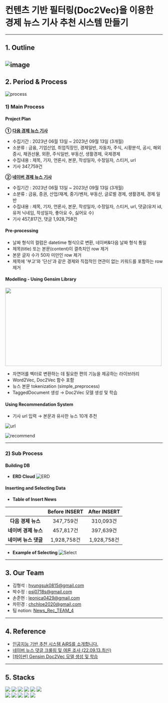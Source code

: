 # 컨텐츠 기반 필터링(Doc2Vec)을 이용한 경제 뉴스 기사 추천 시스템 만들기
---
## 1. Outline
![image](https://github.com/sesac-2023/FINANCIAL_NEWS_TEAM_4/assets/87634594/771161cf-d1b0-453c-9a39-df0b1058ea9f)
---
## 2. Period & Process
![process](https://github.com/sesac-2023/FINANCIAL_NEWS_TEAM_4/assets/76051357/73fe9ed9-c3f3-4555-ae11-9d7f8118445e)

### 1) Main Process

#### Project Plan


**① [다음 경제 뉴스 기사](https://news.daum.net/breakingnews/economic)**

- 수집기간 : 2023년 06월 13일 ~ 2023년 09월 13일 (3개월)
- 소분류 : 금융, 기업산업, 취업직장인, 경제일반, 자동차, 주식, 시황분석, 공시, 해외증시, 채권선물, 외환, 주식일반, 부동산, 생활경제, 국제경제
- 수집내용 : 제목, 기자, 언론사, 본문, 작성일자, 수정일자, 스티커, url
- 기사 347,759건

**② [네이버 경제 뉴스 기사](https://news.naver.com/main/main.naver?mode=LSD&mid=shm&sid1=101)**

- 수집기간 : 2023년 06월 13일 ~ 2023년 09월 13일 (3개월)
- 소분류 : 금융, 증권, 산업/재계, 중기/벤처, 부동산, 글로벌 경제, 생활경제, 경제 일반
- 수집내용 : 제목, 기자, 언론사, 본문, 작성일자, 수정일자, 스티커, url, 댓글(유저 id, 유저 닉네임, 작성일자, 좋아요 수, 싫어요 수)
- 기사 457,817건,  댓글 1,928,758건


#### Pre-processing

- 날짜 형식의 컬럼은 datetime 형식으로 변환, 네이버&다음 날짜 형식 통일
- 제목(title) 또는 본문(content)이 결측치인 row 제거
- 본문 글자 수가 50자 미만인 row 제거
- 제목에 '부고'와 '단신'과 같은 경제와 직접적인 연관이 없는 키워드를 포함하는 row 제거

#### Modelling - Using Gensim Library

<img src="https://github.com/sesac-2023/FINANCIAL_NEWS_TEAM_4/assets/76051357/1e053994-9d80-4028-ba7e-a7339f1b98d1" width="500" height="250"/>

- 자연어를 벡터로 변환하는 데 필요한 편의 기능을 제공하는 라이브러리
- Word2Vec, Doc2Vec 함수 포함
- 뉴스 본문 tokenization (simple_preprocess)
- TaggedDocument 생성 → Doc2Vec 모델 생성 및 학습

#### Using Recommendation System

- 기사 url 입력 → 본문과 유사한 뉴스 10개 추천

![url](https://github.com/sesac-2023/FINANCIAL_NEWS_TEAM_4/assets/76051357/977f7471-2071-4250-9818-39aa2fffd379)


![recommend](https://github.com/sesac-2023/FINANCIAL_NEWS_TEAM_4/assets/76051357/a95e99f1-a4a5-4f53-8cb6-393e478b6ec1)

---
### 2) Sub Process

#### Building DB
- **ERD Cloud**
![ERD](https://github.com/sesac-2023/FINANCIAL_NEWS_TEAM_4/assets/76051357/2bda60b3-78fe-48cd-b884-e01fc8876c5f)

#### Inserting and Selecting Data
- **Table of Insert News**
  
|  | Before INSERT   | After INSERT  |
| :---: | :---: | :---: |
| **다음 경제 뉴스** | 347,759건 | 310,093건 |
| **네이버 경제 뉴스** | 457,817건 | 397,639건 |
| **네이버 뉴스 댓글** | 1,928,758건 | 1,928,758건 |

- **Example of Selecting**
![Select](https://github.com/sesac-2023/FINANCIAL_NEWS_TEAM_4/assets/76051357/3d5b20b6-a4b7-4ecf-8e88-2821cd60ecb4)
---
## 3. Our Team
- 김형석 : hyungsuk0815@gmail.com
- 박수정 : psj0718s@gmail.com
- 손준현 : leonica0429@gmail.com
- 차민경 : chchloe2020@gmail.com
- 팀 notion: [News_Rec_TEAM_4](https://www.notion.so/7d86f33728ae41368121c4b681611519)
---
## 4. Reference
- [인공지능 기반 추천 시스템 AiRS를 소개합니다.](https://blog.naver.com/naver_diary/220936643956)
- [네이버 뉴스 댓글 크롤링 및 여론 조사 (22.09.13.최신)](https://ukjong.tistory.com/181)
- [[파이썬] Gensim Doc2Vec 모델 생성 및 학습](https://colinch4.github.io/2023-09-06/15-42-26-331788/)
---
## 5. Stacks
<div align='left'>
  <img src="https://img.shields.io/badge/Python-3776AB?style=for-the-badge&logo=python&logoColor=white">
  <img src="https://img.shields.io/badge/MySQL-4479A1?style=for-the-badge&logo=mysql&logoColor=white">
  <img src="https://img.shields.io/badge/MariaDB-003545?style=for-the-badge&logo=mariadb&logoColor=white">
  <img src="https://img.shields.io/badge/Amazon RDS-527FFF?style=for-the-badge&logo=amazonrds&logoColor=white">
  <img src="https://img.shields.io/badge/Visual Studio Code-007ACC?style=for-the-badge&logo=visualstudiocode&logoColor=white"/>
  <img src="https://img.shields.io/badge/Google Colab-F9AB00?style=for-the-badge&logo=googlecolab&logoColor=white"/>
  <br>
  <img src="https://img.shields.io/badge/Git-F05032?style=for-the-badge&logo=git&logoColor=white">
  <img src="https://img.shields.io/badge/GitHub-181717?style=for-the-badge&logo=github&logoColor=white">
  <img src="https://img.shields.io/badge/Notion-000000?style=for-the-badge&logo=notion&logoColor=white">
  <img src="https://img.shields.io/badge/Google Drive-4285F4?style=for-the-badge&logo=googledrive&logoColor=white">
  <img src="https://img.shields.io/badge/Slack-4A154B?style=for-the-badge&logo=slack&logoColor=white">
</div>
